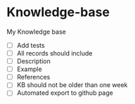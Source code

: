 Knowledge-base
==============

My Knowledge base


- [ ] Add tests
 - [ ] All records should include
  - [ ] Description
  - [ ] Example
  - [ ] References
 - [ ] KB should not be older than one week
- [ ] Automated export to github page
